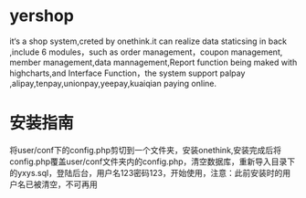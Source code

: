 yershop
=======

  it‘s a shop system,creted by onethink.it can realize data staticsing in back ,include 6 modules，such as order management，coupon management,
  member management,data mannagement,Report function being maked with highcharts,and Interface
Function，the system support palpay ,alipay,tenpay,unionpay,yeepay,kuaiqian paying online.

安装指南 
=======
 将user/conf下的config.php剪切到一个文件夹，安装onethink,安装完成后将config.php覆盖user/conf文件夹内的config.php，清空数据库，重新导入目录下的yxys.sql，登陆后台，用户名123密码123，开始使用，注意：此前安装时的用户名已被清空，不可再用
